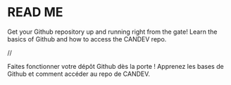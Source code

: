 # READ ME

Get your Github repository up and running right from the gate!
Learn the basics of Github and how to access the CANDEV repo.


//

Faites fonctionner votre dépôt Github dès la porte !
Apprenez les bases de Github et comment accéder au repo de CANDEV.
